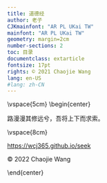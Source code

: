 ```yaml
---
title: 道德经
author: 老子
CJKmainfont: "AR PL UKai TW" 
mainfont: "AR PL UKai TW" 
geometry: margin=2cm
number-sections: 2 
toc: 目录
documentclass: extarticle
fontsize: 17pt
rights: © 2021 Chaojie Wang
lang: en-US
#lang: zh-CN
---
```


\vspace{5cm}
\begin{center}

路漫漫其修远兮，吾将上下而求索。

\vspace{8cm}

https://wcj365.github.io/seek

© 2022 Chaojie Wang

\end{center}

